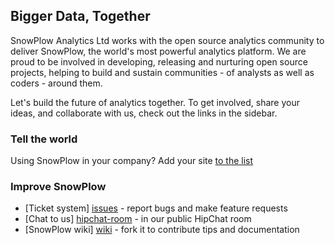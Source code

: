 ## Bigger Data, Together

SnowPlow Analytics Ltd works with the open source analytics community to deliver SnowPlow, the world's most powerful 
analytics platform. We are proud to be involved in developing, releasing and nurturing open source projects, helping to build and sustain communities - of analysts as well as coders - around them.

Let's build the future of analytics together. To get involved, share your ideas, and collaborate with us, check out the links in the sidebar.

### Tell the world

Using SnowPlow in your company? Add your site [to the list](Our-production-users)

### Improve SnowPlow

* [Ticket system] [issues] - report bugs and make feature requests
* [Chat to us] [hipchat-room] - in our public HipChat room
* [SnowPlow wiki] [wiki] - fork it to contribute tips and documentation

[issues]: https://github.com/snowplow/snowplow/issues
[hipchat-room]: http://www.hipchat.com/gxNgWtAa5
[wiki]: https://github.com/snowplow/snowplow/wiki
